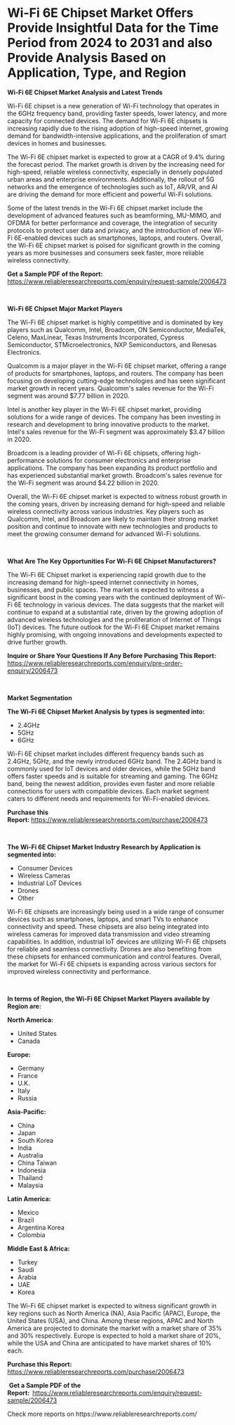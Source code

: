 <p><h1>Wi-Fi 6E Chipset Market Offers Provide Insightful Data for the Time Period from 2024 to 2031 and also Provide Analysis Based on Application, Type, and Region</h1></p><p><strong>Wi-Fi 6E Chipset Market Analysis and Latest Trends</strong></p>
<p><p>Wi-Fi 6E chipset is a new generation of Wi-Fi technology that operates in the 6GHz frequency band, providing faster speeds, lower latency, and more capacity for connected devices. The demand for Wi-Fi 6E chipsets is increasing rapidly due to the rising adoption of high-speed internet, growing demand for bandwidth-intensive applications, and the proliferation of smart devices in homes and businesses.</p><p>The Wi-Fi 6E chipset market is expected to grow at a CAGR of 9.4% during the forecast period. The market growth is driven by the increasing need for high-speed, reliable wireless connectivity, especially in densely populated urban areas and enterprise environments. Additionally, the rollout of 5G networks and the emergence of technologies such as IoT, AR/VR, and AI are driving the demand for more efficient and powerful Wi-Fi solutions.</p><p>Some of the latest trends in the Wi-Fi 6E chipset market include the development of advanced features such as beamforming, MU-MIMO, and OFDMA for better performance and coverage, the integration of security protocols to protect user data and privacy, and the introduction of new Wi-Fi 6E-enabled devices such as smartphones, laptops, and routers. Overall, the Wi-Fi 6E chipset market is poised for significant growth in the coming years as more businesses and consumers seek faster, more reliable wireless connectivity.</p></p>
<p><strong>Get a Sample PDF of the Report:&nbsp;</strong> <a href="https://www.reliableresearchreports.com/enquiry/request-sample/2006473">https://www.reliableresearchreports.com/enquiry/request-sample/2006473</a></p>
<p>&nbsp;</p>
<p><strong>Wi-Fi 6E Chipset Major Market Players</strong></p>
<p><p>The Wi-Fi 6E chipset market is highly competitive and is dominated by key players such as Qualcomm, Intel, Broadcom, ON Semiconductor, MediaTek, Celeno, MaxLinear, Texas Instruments Incorporated, Cypress Semiconductor, STMicroelectronics, NXP Semiconductors, and Renesas Electronics.</p><p>Qualcomm is a major player in the Wi-Fi 6E chipset market, offering a range of products for smartphones, laptops, and routers. The company has been focusing on developing cutting-edge technologies and has seen significant market growth in recent years. Qualcomm's sales revenue for the Wi-Fi segment was around $7.77 billion in 2020.</p><p>Intel is another key player in the Wi-Fi 6E chipset market, providing solutions for a wide range of devices. The company has been investing in research and development to bring innovative products to the market. Intel's sales revenue for the Wi-Fi segment was approximately $3.47 billion in 2020.</p><p>Broadcom is a leading provider of Wi-Fi 6E chipsets, offering high-performance solutions for consumer electronics and enterprise applications. The company has been expanding its product portfolio and has experienced substantial market growth. Broadcom's sales revenue for the Wi-Fi segment was around $4.22 billion in 2020.</p><p>Overall, the Wi-Fi 6E chipset market is expected to witness robust growth in the coming years, driven by increasing demand for high-speed and reliable wireless connectivity across various industries. Key players such as Qualcomm, Intel, and Broadcom are likely to maintain their strong market position and continue to innovate with new technologies and products to meet the growing consumer demand for advanced Wi-Fi solutions.</p></p>
<p>&nbsp;</p>
<p><strong>What Are The Key Opportunities For Wi-Fi 6E Chipset Manufacturers?</strong></p>
<p><p>The Wi-Fi 6E Chipset market is experiencing rapid growth due to the increasing demand for high-speed internet connectivity in homes, businesses, and public spaces. The market is expected to witness a significant boost in the coming years with the continued deployment of Wi-Fi 6E technology in various devices. The data suggests that the market will continue to expand at a substantial rate, driven by the growing adoption of advanced wireless technologies and the proliferation of Internet of Things (IoT) devices. The future outlook for the Wi-Fi 6E Chipset market remains highly promising, with ongoing innovations and developments expected to drive further growth.</p></p>
<p><strong>Inquire or Share Your Questions If Any Before Purchasing This Report:</strong> <a href="https://www.reliableresearchreports.com/enquiry/pre-order-enquiry/2006473">https://www.reliableresearchreports.com/enquiry/pre-order-enquiry/2006473</a></p>
<p>&nbsp;</p>
<p><strong>Market Segmentation</strong></p>
<p><strong>The Wi-Fi 6E Chipset Market Analysis by types is segmented into:</strong></p>
<p><ul><li>2.4GHz</li><li>5GHz</li><li>6GHz</li></ul></p>
<p><p>Wi-Fi 6E chipset market includes different frequency bands such as 2.4GHz, 5GHz, and the newly introduced 6GHz band. The 2.4GHz band is commonly used for IoT devices and older devices, while the 5GHz band offers faster speeds and is suitable for streaming and gaming. The 6GHz band, being the newest addition, provides even faster and more reliable connections for users with compatible devices. Each market segment caters to different needs and requirements for Wi-Fi-enabled devices.</p></p>
<p><strong>Purchase this Report:&nbsp;</strong><a href="https://www.reliableresearchreports.com/purchase/2006473">https://www.reliableresearchreports.com/purchase/2006473</a></p>
<p>&nbsp;</p>
<p><strong>The Wi-Fi 6E Chipset Market Industry Research by Application is segmented into:</strong></p>
<p><ul><li>Consumer Devices</li><li>Wireless Cameras</li><li>Industrial LoT Devices</li><li>Drones</li><li>Other</li></ul></p>
<p><p>Wi-Fi 6E chipsets are increasingly being used in a wide range of consumer devices such as smartphones, laptops, and smart TVs to enhance connectivity and speed. These chipsets are also being integrated into wireless cameras for improved data transmission and video streaming capabilities. In addition, industrial IoT devices are utilizing Wi-Fi 6E chipsets for reliable and seamless connectivity. Drones are also benefiting from these chipsets for enhanced communication and control features. Overall, the market for Wi-Fi 6E chipsets is expanding across various sectors for improved wireless connectivity and performance.</p></p>
<p>&nbsp;</p>
<p><strong>In terms of Region, the Wi-Fi 6E Chipset Market Players available by Region are:</strong></p>
<p>
    <p> <strong> North America: </strong>
        <ul>
            <li>United States</li>
            <li>Canada</li>
        </ul>
        </p> 
    <p> <strong> Europe: </strong>
        <ul>
            <li>Germany</li>
            <li>France</li>
            <li>U.K.</li>
            <li>Italy</li>
            <li>Russia</li>
        </ul>
        </p> 
    <p> <strong> Asia-Pacific: </strong>
        <ul>
            <li>China</li>
            <li>Japan</li>
            <li>South Korea</li>
            <li>India</li>
            <li>Australia</li>
            <li>China Taiwan</li>
            <li>Indonesia</li>
            <li>Thailand</li>
            <li>Malaysia</li>
        </ul>
        </p> 
    <p> <strong> Latin America: </strong>
        <ul>
            <li>Mexico</li>
            <li>Brazil</li>
            <li>Argentina Korea</li>
            <li>Colombia</li>
        </ul>
        </p> 
    <p> <strong> Middle East & Africa: </strong>
        <ul>
            <li>Turkey</li>
            <li>Saudi</li>
            <li>Arabia</li>
            <li>UAE</li>
            <li>Korea</li>
        </ul>
    </p>
    </p>
<p><p>The Wi-Fi 6E chipset market is expected to witness significant growth in key regions such as North America (NA), Asia Pacific (APAC), Europe, the United States (USA), and China. Among these regions, APAC and North America are projected to dominate the market with a market share of 35% and 30% respectively. Europe is expected to hold a market share of 20%, while the USA and China are anticipated to have market shares of 10% each.</p></p>
<p><strong>Purchase this Report: </strong><a href="https://www.reliableresearchreports.com/purchase/2006473">https://www.reliableresearchreports.com/purchase/2006473</a></p>
<p>&nbsp;<strong>Get a Sample PDF of the Report:&nbsp;&nbsp;</strong><a href="https://www.reliableresearchreports.com/enquiry/request-sample/2006473">https://www.reliableresearchreports.com/enquiry/request-sample/2006473</a></p>
<p><strong></strong></p>
<p>Check more reports on https://www.reliableresearchreports.com/</p>